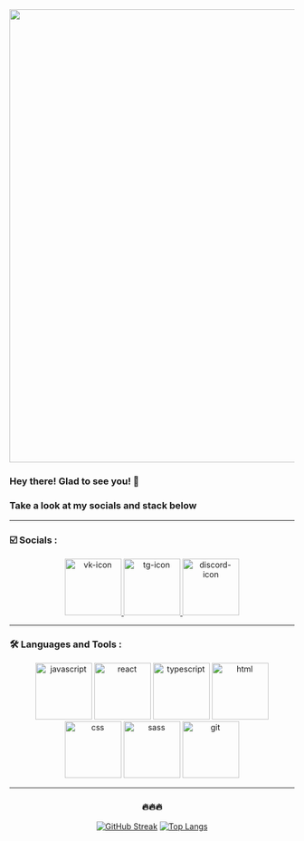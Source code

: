 <div id="header" align="center">
  <img src="https://media.giphy.com/media/zOvBKUUEERdNm/giphy.gif" style="width:800px;"/>
</div>

### Hey there! Glad to see you! :love_you_gesture:
### Take a look at my socials and stack below

---

### :ballot_box_with_check: Socials :

<div id="social-links" align="center">
  <a href="https://vk.com/dddkum">
    <img src="https://cdn-icons-png.flaticon.com/512/3669/3669937.png" alt="vk-icon" width="100"/>
  </a>
  <a href="https://t.me/dddddkum">
    <img src="https://cdn-icons-png.flaticon.com/512/3670/3670306.png" alt="tg-icon" width="100"/>
  </a>
  <a href="https://discordapp.com/users/739851384404312135/">
    <img src="https://cdn-icons-png.flaticon.com/512/5968/5968968.png" alt="discord-icon" width="100"/>
  </a>
</div>

---

### :hammer_and_wrench: Languages and Tools :

<div id="languages" align="center">
  <img src="https://cdn-icons-png.flaticon.com/512/2352/2352487.png" alt="javascript" width="100"/>
  <img src="https://cdn-icons-png.flaticon.com/512/10221/10221119.png" alt="react" width="100"/>
  <img src="https://cdn-icons-png.flaticon.com/512/5968/5968326.png" alt="typescript" width="100"/>
  <img src="https://cdn-icons-png.flaticon.com/512/10234/10234664.png" alt="html" width="100"/>
  <img src="https://cdn-icons-png.flaticon.com/512/10234/10234555.png" alt="css" width="100"/>
  <img src="https://cdn-icons-png.flaticon.com/512/5968/5968550.png" alt="sass" width="100"/>
  <img src="https://cdn-icons-png.flaticon.com/512/2111/2111432.png" alt="git" width="100"/>
  
--- 
  
### :fire::fire::fire:
[![GitHub Streak](http://github-readme-streak-stats.herokuapp.com?user=dddkum&theme=dark&background=000000)](https://git.io/streak-stats)
[![Top Langs](https://github-readme-stats.vercel.app/api/top-langs/?username=dddkum&layout=compact&theme=vision-friendly-dark)](https://github.com/anuraghazra/github-readme-stats)
